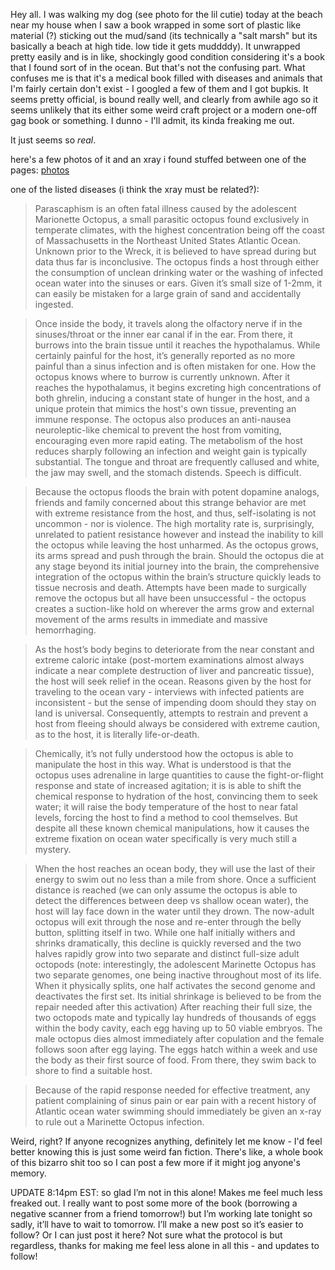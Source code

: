 Hey all. I was walking my dog (see photo for the lil cutie) today at the beach near my house when I saw a book wrapped in some sort of plastic like material (?) sticking out the mud/sand (its technically a "salt marsh" but its basically a beach at high tide. low tide it gets muddddy). It unwrapped pretty easily and is in like, shockingly good condition considering it's a book that I found sort of in the ocean. But that's not the confusing part. What confuses me is that it's a medical book filled with diseases and animals that I'm fairly certain don't exist - I googled a few of them and I got bupkis. It seems pretty official, is bound really well, and clearly from awhile ago so it seems unlikely that its either some weird craft project or a modern one-off gag book or something. I dunno - I'll admit, its kinda freaking me out. 

It just seems so *real*. 


here's a few photos of it and an xray i found stuffed between one of the pages: [photos](https://imgur.com/a/TQap7Wb)

one of the listed diseases (i think the xray must be related?):
> Parascaphism is an often fatal illness caused by the adolescent Marionette Octopus, a small parasitic octopus found exclusively in temperate climates, with the highest concentration being off the coast of Massachusetts in the Northeast United States Atlantic Ocean. Unknown prior to the Wreck, it is believed to have spread during but data thus far is inconclusive. The octopus finds a host through either the consumption of unclean drinking water or the washing of infected ocean water into the sinuses or ears. Given it’s small size of 1-2mm, it can easily be mistaken for a large grain of sand and accidentally ingested. 

>Once inside the body, it travels along the olfactory nerve if in the sinuses/throat or the inner ear canal if in the ear. From there, it burrows into the brain tissue until it reaches the hypothalamus. While certainly painful for the host, it’s generally reported as no more painful than a sinus infection and is often mistaken for one. How the octopus knows where to burrow is currently unknown. After it reaches the hypothalamus, it begins excreting high concentrations of both ghrelin, inducing a constant state of hunger in the host, and a unique protein that mimics the host's own tissue, preventing an immune response.  The octopus also produces an anti-nausea neuroleptic-like chemical to prevent the host from vomiting, encouraging even more rapid eating. The metabolism of the host reduces sharply following an infection and weight gain is typically substantial. The tongue and throat are frequently callused and white, the jaw may swell, and the stomach distends. Speech is difficult. 

>Because the octopus floods the brain with potent dopamine analogs, friends and family concerned about this strange behavior are met with extreme resistance from the host, and thus, self-isolating is not uncommon - nor is violence. The high mortality rate is, surprisingly, unrelated to patient resistance however and instead the inability to kill the octopus while leaving the host unharmed. As the octopus grows, its arms spread and push through the brain. Should the octopus die at any stage beyond its initial journey into the brain, the comprehensive integration of the octopus within the brain’s structure quickly leads to tissue necrosis and death. Attempts have been made to surgically remove the octopus but all have been unsuccessful - the octopus creates a suction-like hold on wherever the arms grow and external movement of the arms results in immediate and massive hemorrhaging.  

>As the host’s body begins to deteriorate from the near constant and extreme caloric intake (post-mortem examinations almost always indicate a near complete destruction of liver and pancreatic tissue), the host will seek relief in the ocean. Reasons given by the host for traveling to the ocean vary - interviews with infected patients are inconsistent - but the sense of impending doom should they stay on land is universal. Consequently, attempts to restrain and prevent a host from fleeing should always be considered with extreme caution, as to the host, it is literally life-or-death. 

>Chemically, it’s not fully understood how the octopus is able to manipulate the host in this way. What is understood is that the octopus uses adrenaline in large quantities to cause the fight-or-flight response and state of increased agitation;  it is is able to shift the chemical response to hydration of the host, convincing them to seek water; it will raise the body temperature of the host to near fatal levels, forcing the host to find a method to cool themselves. But despite all these known chemical manipulations, how it causes the extreme fixation on ocean water specifically is very much still a mystery. 

>When the host reaches an ocean body, they will use the last of their energy to swim out no less than a mile from shore. Once a sufficient distance is reached (we can only assume the octopus is able to detect the differences between deep vs shallow ocean water), the host will lay face down in the water until they drown. The now-adult octopus will exit through the nose and re-enter through the belly button, splitting itself in two. While one half initially withers and shrinks dramatically, this decline is quickly reversed and the two halves rapidly grow into two separate and distinct full-size adult octopods (note: interestingly, the adolescent Marinette Octopus has two separate genomes, one being inactive throughout most of its life. When it physically splits, one half activates the second genome and deactivates the first set. Its initial shrinkage is believed to be from the repair needed after this activation) After reaching their full size, the two octopods mate and typically lay hundreds of thousands of eggs within the body cavity, each egg having up to 50 viable embryos. The male octopus dies almost immediately after copulation and the female follows soon after egg laying. The eggs hatch within a week and use the body as their first source of food. From there, they swim back to shore to find a suitable host. 

> Because of the rapid response needed for effective treatment, any patient complaining of sinus pain or ear pain with a recent history of Atlantic ocean water swimming should immediately be given an x-ray to rule out a Marinette Octopus infection. 

Weird, right? If anyone recognizes anything, definitely let me know - I'd feel better knowing this is just some weird fan fiction. There's like, a whole book of this bizarro shit too so I can post a few more if it might jog anyone's memory.

UPDATE 8:14pm EST: so glad I’m not in this alone! Makes me feel much less freaked out. I really want to post some more of the book (borrowing a negative scanner from a friend tomorrow!) but I’m working late tonight so sadly, it’ll have to wait to tomorrow. I’ll make a new post so it’s easier to follow? Or I can just post it here? Not sure what the protocol is but regardless, thanks for making me feel less alone in all this - and updates to follow!